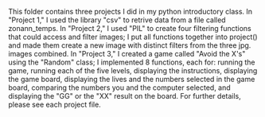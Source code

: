 This folder contains three projects I did in my python introductory class. In "Project 1," I used the library "csv" to retrive data from a file called zonann_temps. In "Project 2,"
I used "PIL" to create four filtering functions that could access and filter images; I put all functions together into project() and made them create a new image with distinct filters from the three
jpg. images combined. In "Project 3," I created a game called "Avoid the X's" using the "Random" class; I implemented 8 functions, each for: running the game, running each of the five levels,
displaying the instructions, displaying the game board, displaying the lives and the numbers selected in the game board, comparing the numbers you and the computer selected, and displaying
the "GG" or the "XX" result on the board. For further details, please see each project file. 
